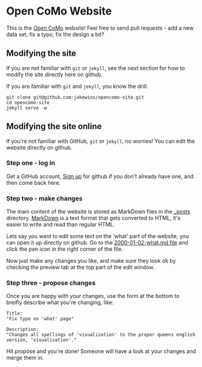 # Open CoMo Website

This is the [Open CoMo](http://jakewins.github.io/opencomo-site/) website! Feel free to send pull requests - add a new data set, fix a typo, fix the design a bit? 

## Modifying the site

If you are not familiar with `git` or `jekyll`, see the next section for how to modify the site directly here on github. 

If you are familiar with `git` and `jekyll`, you know the drill:

    git clone git@github.com:jakewins/opencomo-site.git
    cd opencomo-site
    jekyll serve -w

## Modifying the site online

If you're not familiar with GitHub, `git` or `jekyll`, no worries! You can edit the website directly on github.

### Step one - log in

Get a GitHub account, [Sign up](https://github.com/join) for github if you don't already have one, and then come back here.


### Step two - make changes

The main content of the website is stored as MarkDown files in the [_posts](https://github.com/jakewins/opencomo-site/tree/gh-pages/_posts) directory. [MarkDown](http://daringfireball.net/projects/markdown/) is a text format that gets converted to HTML, it's easier to write and read than regular HTML.

Lets say you want to edit some text on the 'what' part of the website, you can open it up directly on github. Go to the [2000-01-02-what.md file](https://github.com/jakewins/opencomo-site/blob/gh-pages/_posts/2000-01-02-what.md) and click the pen icon in the right corner of the file.

Now just make any changes you like, and make sure they look ok by checking the preview tab at the top part of the edit window.

### Step three - propose changes

Once you are happy with your changes, use the form at the bottom to breifly describe what you're changing, like:

    Title:
    "Fix typo on 'what' page"

    Description:
    "Changes all spellings of 'visualization' to the proper queens english version, 'visualisation'."

Hit propose and you're done! Someone will have a look at your changes and merge them in.


